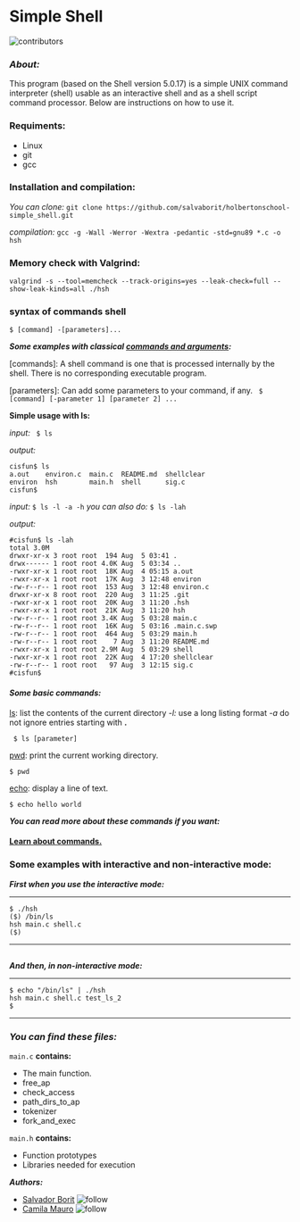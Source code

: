 # Simple Shell # 

![contributors](https://img.shields.io/github/contributors/salvaborit/holbertonschool-simple_shell)
### *About:* ###
This program (based on the Shell version 5.0.17) is a simple UNIX command interpreter (shell) usable as an interactive shell and as a shell script command processor. Below are instructions on how to use it.

### Requiments: ###
* Linux
* git
* gcc

### Installation and compilation: ###
_You can clone:_
` git clone https://github.com/salvaborit/holbertonschool-simple_shell.git `

_compilation:_
` gcc -g -Wall -Werror -Wextra -pedantic -std=gnu89 *.c -o hsh `

### Memory check with Valgrind: ###
` valgrind -s --tool=memcheck --track-origins=yes --leak-check=full --show-leak-kinds=all ./hsh `

### syntax of commands shell ##
` $ [command] -[parameters]... `

**_Some examples with classical [commands and arguments](https://afni.nimh.nih.gov/pub/dist/edu/data/CD.expanded/AFNI_data6/unix_tutorial/misc/uni_commands.html):_**

[commands]: A shell command is one that is processed internally by the shell. There is no corresponding executable program.

[parameters]: Can add some parameters to your command, if any.
` $ [command] [-parameter 1] [parameter 2] ...`

**Simple usage with ls:**

*_input:_*
` $ ls`

*_output:_*

```
cisfun$ ls
a.out    environ.c  main.c  README.md  shellclear
environ  hsh        main.h  shell      sig.c
cisfun$
```
*_input:_*
` $ ls -l -a -h `
*you can also do:*
` $ ls -lah `

*_output:_*

```
#cisfun$ ls -lah
total 3.0M
drwxr-xr-x 3 root root  194 Aug  5 03:41 .
drwx------ 1 root root 4.0K Aug  5 03:34 ..
-rwxr-xr-x 1 root root  18K Aug  4 05:15 a.out
-rwxr-xr-x 1 root root  17K Aug  3 12:48 environ
-rw-r--r-- 1 root root  153 Aug  3 12:48 environ.c
drwxr-xr-x 8 root root  220 Aug  3 11:25 .git
-rwxr-xr-x 1 root root  20K Aug  3 11:20 .hsh
-rwxr-xr-x 1 root root  21K Aug  3 11:20 hsh
-rw-r--r-- 1 root root 3.4K Aug  5 03:28 main.c
-rw-r--r-- 1 root root  16K Aug  5 03:16 .main.c.swp
-rw-r--r-- 1 root root  464 Aug  5 03:29 main.h
-rw-r--r-- 1 root root    7 Aug  3 11:20 README.md
-rwxr-xr-x 1 root root 2.9M Aug  5 03:29 shell
-rwxr-xr-x 1 root root  22K Aug  4 17:20 shellclear
-rw-r--r-- 1 root root   97 Aug  3 12:15 sig.c
#cisfun$

```


#### _Some basic commands:_ ####
[ls](https://man7.org/linux/man-pages/man1/ls.1.html): list the contents of the current directory
  _-l:_ use a long listing format
  _-a_ do not ignore entries starting with **.**
  
  ` $ ls [parameter]`
  
[pwd](https://man7.org/linux/man-pages/man1/pwd.1.html): print the current working directory.
  
 ` $ pwd `
  
[echo](https://man7.org/linux/man-pages/man1/echo.1.html): display a line of text.

` $ echo hello world `

**_You can read more about these commands if you want:_**
 #### [Learn about commands.](https://www.javatpoint.com/linux-commands) ####

### Some examples with interactive and non-interactive mode: ###

 **_First when you use the interactive mode:_**
________________________
```
$ ./hsh
($) /bin/ls
hsh main.c shell.c
($)
````
_________________________
## ##
## ##

**_And then, in non-interactive mode:_**
_________________________
```
$ echo "/bin/ls" | ./hsh
hsh main.c shell.c test_ls_2
$
```
_________________________

### _You can find these files:_ ###

`main.c` 
**contains:**
* The main function.
* free_ap
* check_access
* path_dirs_to_ap
* tokenizer
* fork_and_exec

` main.h `
**contains:**
* Function prototypes
* Libraries needed for execution

**_Authors:_**
* [Salvador Borit](https://github.com/salvaborit) ![follow](https://img.shields.io/github/followers/salvaborit?style=social)
* [Camila Mauro](https://github.com/C-Mauro) ![follow](https://img.shields.io/github/followers/C-Mauro?style=social)